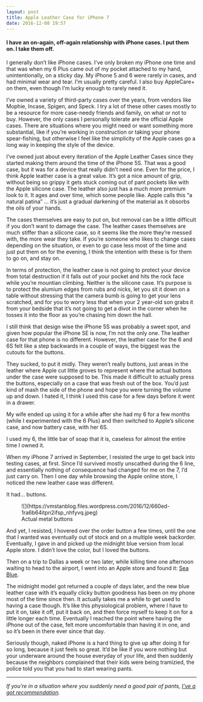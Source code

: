 ```yaml
---
layout: post
title: Apple Leather Case for iPhone 7
date: 2016-12-08 19:57
---
```



#### I have an on-again, off-again relationship with iPhone cases. I put them on. I take them off.

I generally don’t like iPhone cases. I’ve only broken my iPhone one time and that was when my 6 Plus came out of my pocket attached to my hand, unintentionally, on a sticky day. My iPhone 5 and 6 were rarely in cases, and had minimal wear and tear. I’m usually pretty careful. I also buy AppleCare+ on them, even though I’m lucky enough to rarely need it.

I’ve owned a variety of third-party cases over the years, from vendors like Mophie, Incase, Spigen, and Speck. I try a lot of these other cases mostly to be a resource for more case-needy friends and family, on what or not to buy. However, the only cases I personally tolerate are the official Apple cases. There are situations where you might need or want something more substantial, like if you’re working in construction or taking your phone spear-fishing, but otherwise I feel like the simplicity of the Apple cases go a long way in keeping the style of the device.

I’ve owned just about every iteration of the Apple Leather Cases since they started making them around the time of the iPhone 5S. That was a good case, but it was for a device that really didn’t need one. Even for the price, I think Apple leather case is a great value. It’s got a nice amount of grip, without being so grippy it gets stuck coming out of pant pockets like with the Apple silicone case. The leather also just has a much more premium look to it. It ages and over time, which some people like. Apple calls this “a natural patina” … it’s just a gradual darkening of the material as it obsorbs the oils of your hands.

The cases themselves are easy to put on, but removal can be a little difficult if you don’t want to damage the case. The leather cases themselves are much stiffer than a silicone case, so it seems like the more they’re messed with, the more wear they take. If you’re someone who likes to change cases depending on the situation, or even to go case less most of the time and just put them on for the evening, I think the intention with these is for them to go on, and stay on.

In terms of protection, the leather case is not going to protect your device from total destruction if it falls out of your pocket and hits the rock face while you’re mountian climbing. Neither is the silicone case. It’s purpose is to protect the alumium edges from rubs and nicks, let you sit it down on a table without stressing that the camera bumb is going to get your lens scratched, and for you to worry less that when your 2 year-old son grabs it from your bedside that it’s not going to get a divot in the corner when he tosses it into the floor as you’re chasing him down the hall.

I still think that design wise the iPhone 5S was probably a sweet spot, and given how popular the iPhone SE is now, I’m not the only one. The leather case for that phone is no different. However, the leather case for the 6 and 6S felt like a step backwards in a couple of ways, the biggest was the cutouts for the buttons.

They sucked, to put it midly. They weren’t really buttons, just areas in the leather where Apple cut little groves to represent where the actual buttons under the case were supposed to be. This made it difficult to actually press the buttons, especially on a case that was fresh out of the box. You’d just kind of mash the side of the phone and hope you were turning the volume up and down. I hated it, I think I used this case for a few days before it went in a drawer.

My wife ended up using it for a while after she had my 6 for a few months (while I experimented with the 6 Plus) and then switched to Apple’s silicone case, and now battery case, with her 6S.

I used my 6, the little bar of soap that it is, caseless for almost the entire time I owned it.

When my iPhone 7 arrived in September, I resisted the urge to get back into testing cases, at first. Since I’d survived mostly unscathed during the 6 line, and essentially nothing of consequence had changed for me on the 7, I’d just carry on. Then I one day while browsing the Apple online store, I noticed the new leather case was different.

It had… buttons.

<figure class="wp-caption">![](https://vmstanblog.files.wordpress.com/2016/12/660ed-1ra6b64itpn2ifsp_nhfyvq.jpeg)

<figcaption class="wp-caption-text">Actual metal buttons</figcaption>

</figure>

And yet, I resisted, I hovered over the order button a few times, until the one that I wanted was eventually out of stock and on a multiple week backorder. Eventually, I gave in and picked up the midnight blue version from local Apple store. I didn’t love the color, but I loved the buttons.

Then on a trip to Dallas a week or two later, while killing time one afternoon waiting to head to the airport, I went into an Apple store and found it: [Sea Blue](http://www.apple.com/shop/favoriteProduct/MMY42ZM/A/iphone-7-leather-case-sea-blue).

The midnight model got returned a couple of days later, and the new blue leather case with it’s equally clicky button goodness has been on my phone most of the time since then. It actually takes me a while to get used to having a case though. It’s like this physiological problem, where I have to put it on, take it off, put it back on, and then force myself to keep it on for a little longer each time. Eventually I reached the point where having the iPhone out of the case, felt more uncomfortable than having it in one, and so it’s been in there ever since that day.

Seriously though, naked iPhone is a hard thing to give up after doing it for so long, because it just feels so great. It’d be like if you wore nothing but your underware around the house everyday of your life, and then suddenly because the neighbors complained that their kids were being tramizied, the police told you that you had to start wearing pants.

* * *

_If you’re in a situation where you suddenly need a good pair of pants,_ [_I’ve a got recommendation_](https://vmstan.com/this-is-a-post-about-my-pants-a0995c621d84#.jfzy5vcpp)_._
